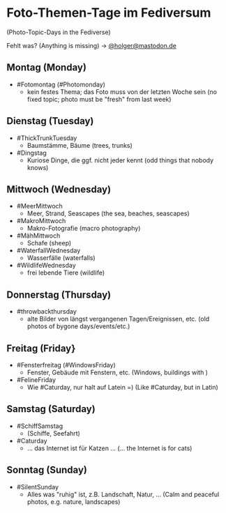 # Foto-Themen-Tage im Fediversum

(Photo-Topic-Days in the Fediverse) 

Fehlt was? (Anything is missing) -> [@holger@mastodon.de ](https://mastodon.de/@holger)

## Montag (Monday)

- #Fotomontag (#Photomonday)
  - kein festes Thema; das Foto muss von der letzten Woche sein (no fixed topic; photo must be "fresh" from last week)

## Dienstag (Tuesday)

- #ThickTrunkTuesday
  - Baumstämme, Bäume (trees, trunks)
- #Dingstag
  - Kuriose Dinge, die ggf. nicht jeder kennt (odd things that nobody knows)

## Mittwoch (Wednesday)

- #MeerMittwoch
  - Meer, Strand, Seascapes (the sea, beaches, seascapes)
- #MakroMittwoch
  - Makro-Fotografie (macro photography)
- #MähMittwoch
  - Schafe (sheep)
- #WaterfallWednesday
  - Wasserfälle (waterfalls)
- #WildlifeWednesday
  - frei lebende Tiere (wildlife)

## Donnerstag (Thursday)

- #throwbackthursday
  - alte Bilder von längst vergangenen Tagen/Ereignissen, etc. (old photos of bygone days/events/etc.)

## Freitag (Friday} 

- #Fensterfreitag (#WindowsFriday)
  - Fenster, Gebäude mit Fenstern, etc. (Windows, buildings with )
- #FelineFriday
  - Wie #Caturday, nur halt auf Latein =) (Like #Caturday, but in Latin)

## Samstag (Saturday) 

- #SchiffSamstag
  - (Schiffe, Seefahrt)
- #Caturday
  - ... das Internet ist für Katzen ... (... the Internet is for cats)

## Sonntag (Sunday)

- #SilentSunday
  - Alles was "ruhig" ist, z.B. Landschaft, Natur, ... (Calm and peaceful photos, e.g. nature, landscapes)

